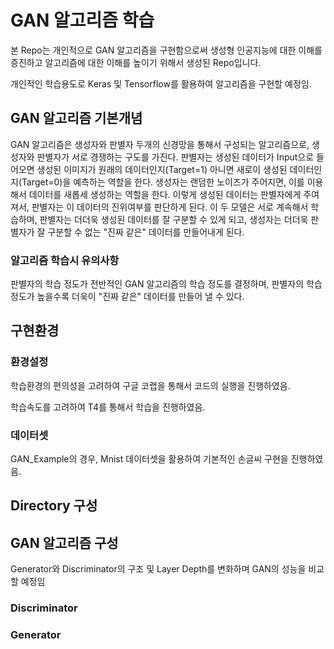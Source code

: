# GAN 알고리즘 학습
본 Repo는 개인적으로 GAN 알고리즘을 구현함으로써 생성형 인공지능에 대한 이해를 증진하고 알고리즘에 대한 이해를 높이기 위해서 생성된 Repo입니다.

개인적인 학습용도로 Keras 및 Tensorflow를 활용하여 알고리즘을 구현할 예정임.

## GAN 알고리즘 기본개념

GAN 알고리즘은 생성자와 판별자 두개의 신경망을 통해서 구성되는 알고리즘으로, 생성자와 판별자가 서로 경쟁하는 구도를 가진다.
판별자는 생성된 데이터가 Input으로 들어오면 생성된 이미지가 원래의 데이터인지(Target=1) 아니면 새로이 생성된 데이터인지(Target=0)을 예측하는 역할을 한다.
생성자는 랜덤한 노이즈가 주어지면, 이를 이용해서 데이터를 새롭세 생성하는 역할을 한다.
이렇게 생성된 데이터는 판별자에게 주여져서, 판별자는 이 데이터의 진위여부를 판단하게 된다.
이 두 모델은 서로 계속해서 학습하며, 판별자는 더더욱 생성된 데이터를 잘 구분할 수 있게 되고, 생성자는 더더욱 판별자가 잘 구분할 수 없는 "진짜 같은" 데이터를 만들어내게 된다.

### 알고리즘 학습시 유의사항

판별자의 학습 정도가 전반적인 GAN 알고리즘의 학습 정도를 결정하며, 판별자의 학습 정도가 높을수록 더욱이 "진짜 같은" 데이터를 만들어 낼 수 있다.


## 구현환경
### 환경설정

학습환경의 편의성을 고려하여 구글 코랩을 통해서 코드의 실행을 진행하였음.

학습속도를 고려하여 T4를 통해서 학습을 진행하였음.

### 데이터셋

GAN_Example의 경우, Mnist 데이터셋을 활용하여 기본적인 손글씨 구현을 진행하였음.

## Directory 구성



## GAN 알고리즘 구성

Generator와 Discriminator의 구조 및 Layer Depth를 변화하며 GAN의 성능을 비교할 예정임

### Discriminator



### Generator
